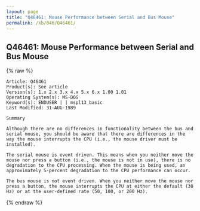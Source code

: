 ```yaml
---
layout: page
title: "Q46461: Mouse Performance between Serial and Bus Mouse"
permalink: /kb/046/Q46461/
---
```


## Q46461: Mouse Performance between Serial and Bus Mouse

{% raw %}

	Article: Q46461
	Product(s): See article
	Version(s): 1.x 2.x 3.x 4.x 5.x 6.x 1.00 1.01
	Operating System(s): MS-DOS
	Keyword(s): ENDUSER | | mspl13_basic
	Last Modified: 31-AUG-1989
	
	Summary
	
	Although there are no differences in functionality between the bus and
	serial mouse, you should be aware that there are differences in the
	way the mouse interrupts the CPU (i.e., the mouse driver must be
	installed).
	
	The serial mouse is event driven. This means when you neither move the
	mouse nor press a button (i.e., the mouse is not in use), there is no
	degradation to the CPU processing. When the mouse is being used, an
	approximately 5-percent degradation to the CPU performance can occur.
	
	The bus mouse is not event driven. When you neither move the mouse nor
	press a button, the mouse interrupts the CPU at either the default (30
	Hz) or at the user-defined rate (50, 100, or 200 Hz).

{% endraw %}

